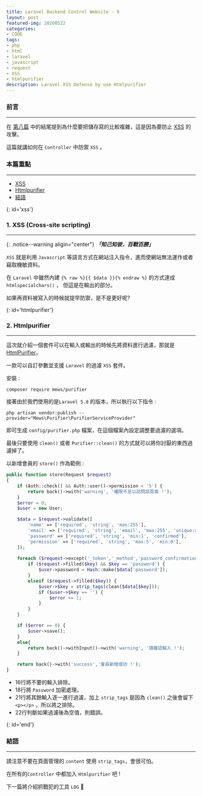 ```yaml
---
title: Laravel Backend Control Website - 9
layout: post
featured-img: 20200522
categories:
- CODE
tags:
- php
- html
- laravel
- javascript
- request
- XSS
- htmlpurifier
description: Laravel XSS Defense by use Htmlpurifier
---
```


### 前言
---
 
在 [第八篇](https://jhuei.com/code/2020/05/10/laravel-myweb-8.html) 中的結尾提到為什麼要把儲存寫的比較複雜，這是因為要防止 [XSS](https://en.wikipedia.org/wiki/Cross-site_scripting) 的攻擊。
 
這篇就講如何在 `Controller` 中防禦 `XSS` 。
 
### 本篇重點
---
 
* [XSS](#xss)
* [Htmlpurifier](#htmlpurifier)
* [結語](#end)

{: id='xss'}
### 1. XSS (Cross-site scripting)
---

{: .notice--warning aligin="center"}
***「知己知彼，百戰百勝」***

`XSS` 就是利用 `Javascript` 等語言方式在網站注入指令，進而使網站無法運作或者竊取機敏資料。

在 `Laravel` 中雖然內建 `{% raw %}{{ $data }}{% endraw %}` 的方式達成 `htmlspecialchars()` ， 但這是在輸出的部分。

如果再資料被寫入的時候就提早防禦，是不是更好呢?


{: id='htmlpurifier'}
### 2. Htmlpurifier
---

這次就介紹一個套件可以在輸入或輸出的時候先將資料進行過濾，那就是 [HtmlPurifier](https://github.com/mewebstudio/Purifier)。

一款可以自訂參數並支援 `Laravel` 的過濾 `XSS` 套件。

安裝 :

```command
composer require mews/purifier
```

接著由於我們使用的是`Laravel 5.8` 的版本，所以執行以下指令 :

```command
php artisan vendor:publish --provider="Mews\Purifier\PurifierServiceProvider"
```

即可生成 `config/purifier.php` 檔案，在這個檔案內設定調整要過濾的選項。

最後只要使用 `clean()` 或者 `Purifier::clean()` 的方式就可以將你討厭的東西過濾掉了。

以新增會員的 `store()` 作為範例 :

```php
public function store(Request $request)
{
    if (Auth::check() && Auth::user()->permission < '5') {
        return back()->with('warning', '權限不足以訪問該頁面 !');
    }
    $error = 0;
    $user = new User;

    $data = $request->validate([
        'name' => ['required', 'string', 'max:255'],
        'email' => ['required', 'string', 'email', 'max:255', 'unique:users'],
        'password' => ['required', 'string', 'min:1', 'confirmed'],
        'permission' => ['required', 'string', 'max:5', 'min:0'],
    ]);
    
    foreach ($request->except('_token','_method','password_confirmation') as $key => $value) {
        if ($request->filled($key) && $key == 'password') {
            $user->password = Hash::make($data['password']);
        }
        elseif ($request->filled($key)) {
            $user->$key = strip_tags(clean($data[$key]));
            if ($user->$key == '') {
                $error += 1;
            }
        }
    } 

    if ($error == 0) {
        $user->save();
    }
    else{
        return back()->withInput()->with('warning', '請確認輸入 !');
    }

    return back()->with('success','會員新增成功 !');
}
```

* 16行將不要的輸入排除。
* 18行將 `Password` 加密處理。
* 21行將其餘輸入逐一進行過濾，加上 `strip_tags` 是因為 `clean()` 之後會留下 `<p></p>` ，所以將之排除。
* 22行判斷如果過濾後為空值，則錯誤。


{: id='end'}
### 結語
---

請注意不要在頁面管理的 `content` 使用 `strip_tags`，會很可怕。

在所有的`Controller` 中都加入 `Htmlpurifier` 吧 !

下一篇將介紹抓戰犯的工具 `LOG` 🤪
